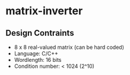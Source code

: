 # matrix-inverter

## Design Contraints
- 8 x 8 real-valued matrix (can be hard coded)
- Language: C/C++
- Wordlength: 16 bits
- Condition number: < 1024 (2^10)
